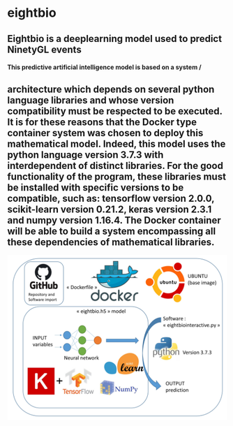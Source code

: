 # eightbio
Eightbio is a deeplearning model used to predict NinetyGL events
----------
#### This predictive artificial intelligence model is based on a system /
architecture which depends on several python language libraries and whose version
compatibility must be respected to be executed.
It is for these reasons that the Docker type container system was chosen to deploy this mathematical model.
Indeed, this model uses the python language version 3.7.3 with interdependent of distinct libraries. 
For the good functionality of the program, these libraries must be installed with specific versions to be compatible, 
such as: tensorflow version 2.0.0, scikit-learn version 0.21.2, keras version 2.3.1 and numpy version 1.16.4.
The Docker container will be able to build a system encompassing all these dependencies of mathematical libraries.
----------
![os](https://github.com/cdesterke/eightbio/blob/master/os.jpg)
